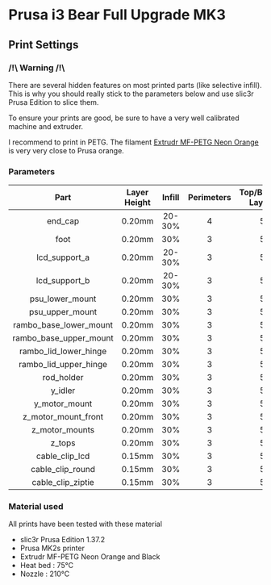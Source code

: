 # Prusa i3 Bear Full Upgrade MK3

## Print Settings

### /!\ Warning /!\

There are several hidden features on most printed parts (like selective infill). This is why you should really stick to the parameters below and use slic3r Prusa Edition to slice them.

To ensure your prints are good, be sure to have a very well calibrated machine and extruder.

I recommend to print in PETG. The filament [Extrudr MF-PETG Neon Orange](https://extrudr.eu/collections/petg/products/extrudr-mf-petg-neon-orange) is very very close to Prusa orange.


### Parameters

| Part | Layer Height | Infill | Perimeters | Top/Bottom Layers |
|:----:|:----:|:----:|:----:|:----:|
| end_cap                | 0.20mm | 20-30% | 4 | 5 |
| foot                   | 0.20mm | 30% | 3 | 5 |
| lcd_support_a          | 0.20mm | 20-30% | 3 | 5 | 
| lcd_support_b          | 0.20mm | 20-30% | 3 | 5 |
| psu_lower_mount        | 0.20mm | 30% | 3 | 5 |
| psu_upper_mount        | 0.20mm | 30% | 3 | 5 |
| rambo_base_lower_mount | 0.20mm | 30% | 3 | 5 |
| rambo_base_upper_mount | 0.20mm | 30% | 3 | 5 |
| rambo_lid_lower_hinge  | 0.20mm | 30% | 3 | 5 |
| rambo_lid_upper_hinge  | 0.20mm | 30% | 3 | 5 |
| rod_holder             | 0.20mm | 30% | 3 | 5 |
| y_idler                | 0.20mm | 30% | 3 | 5 |
| y_motor_mount          | 0.20mm | 30% | 3 | 5 |
| z_motor_mount_front    | 0.20mm | 30% | 3 | 5 |
| z_motor_mounts         | 0.20mm | 30% | 3 | 5 |
| z_tops                 | 0.20mm | 30% | 3 | 5 |
| cable_clip_lcd         | 0.15mm | 30% | 3 | 5 |
| cable_clip_round       | 0.15mm | 30% | 3 | 5 |
| cable_clip_ziptie      | 0.15mm | 30% | 3 | 5 |


### Material used

All prints have been tested with these material

* slic3r Prusa Edition 1.37.2
* Prusa MK2s printer
* Extrudr MF-PETG Neon Orange and Black
* Heat bed : 75°C
* Nozzle : 210°C